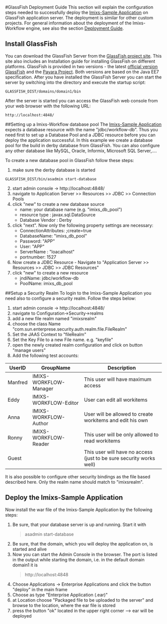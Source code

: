 #GlassFish Deployment Guide
This section will explain the configuration steps needed to successfully deploy the [Imixs-Sample Application](../sampleapplication.html) on GlassFish application server. The deployment is similar for other custom projects. For general information about the deployment of the Imixs-Workflow engine, see also the section [Deployment Guide](./deployment_guide.html).

## Install GlassFish
You can download the GlassFish Server from the [GlassFish project site](http://www.glassfish.org). This site also includes an Installation guide for installing GlassFish on different platforms. GlassFish is provided in two versions - the latest [official version GlassFish](https://glassfish.java.net/) and the [Payara Project](http://www.payara.fish/). Both versions are based on the Java EE7 specification. After you have installed the GlassFish Server you can start the server by switching into the directory and execute the startup script:
 
    GLASSFISH_DIST/domains/domain1/bin
 
After the server is started you can access the GlassFish web console from your web browser with the following URL:

    http://localhost:4848/
      
##Setting up a Imixs-Workflow database pool
The [Imixs-Sample Application](../sampleapplication.html) expects a database resource with the name "jdbc/workflow-db". Thus you need first to set up a Database Pool and a JDBC resource before you can deploy the application successful. In this example we create a database pool for the build in derby database from GlassFish.  You can also configure any other database like MySQL, Oracle, Informix, Microsoft SQL Server,....

To create a new database pool in GlassFish follow these steps:

   1. make sure the derby database is started   
       
    GLASSFISH_DIST/bin/asadmin start-database

   2. start admin console -> http://localhost:4848/   
   3. navigate to   Application Server  >>  Resources  >>  JDBC  >>  Connection Pools
   4. click "new" to create a new database source
      * name: your database name (e.g. "imixs_db_pool")
      * resource type : javax.sql.DataSource
      * Database Vendor : Derby
   5. click "next". Now only the following property settings are necessary:
      * ConnectionAttributes: ;create=true
      * DatabaseName: "imixs_db_pool"
      * Password: "APP"
      * User: "APP"
      * ServerName : "loacalhost"
      * portnumber: 1527
   6. Now create a JDBC Resource - Navigate to "Application Server  >>  Resources  >>  JDBC  >>  JDBC Resources"
   7. click "new" to create a new resource
       - jndiName: jdbc/workflow-db
       - PoolName: imixs_db_pool 

##Setup a Security Realm
To login to the Imixs-Sample Application you need also to configure a security realm.  Follow the steps below:
 
   1. start admin console -> http://localhost:4848/   
   2. navigate to  Configuration->Security->realms
   3. add a new file realm named "imixsrealm"
   4. choose the class Name "com.sun.enterprese.security.auth.realm.file.FileRealm"
   5. Set the JAAS Context to "fileRealm"
   6. Set the Key File to a new File name. e.g. "keyfile"
   7. open the newly created realm configuration and click on button "manage users"
   8. Add the following test accounts:

| UserID       |GroupName                |Description                         | 
|--------------|-------------------------|------------------------------------|
|Manfred       |IMIXS-WORKFLOW-Manager   | This user will have maximum access |
|Eddy          |IMIXS-WORKFLOW-Editor    | User can edit all workitems         |
|Anna          |IMIXS-WORKFLOW-Author    | User will be allowed to create workitems and edit his own     |
|Ronny         |IMIXS-WORKFLOW-Reader    | This user will be only allowed to read workitems   |
|Guest         |                         | This user will have no access (just to be sure security works well) 
  
It is also possible to configure other security bindings as the file based described here.  Only the realm name should match to "imixsrealm". 

## Deploy the Imixs-Sample Application
Now install the war file of the Imixs-Sample Application by the following steps:

   1. Be sure, that your database server is up and running. Start it with
      >asadmin start-database
   2. Be sure, that the domain, which you will deploy the application on, is started and alive
   3. Now you can start the Admin Console in the browser. The port is listed in the output while starting the domain, i.e. in the default domain domain1 it is
      >http://localhost:4848
   4. Choose Applications -> Enterprise Applications and click the button "deploy" in the main frame
   5. Choose as type "Enterprise Application (.ear)"
   6. at Location choose "Packaged file to be uploaded to the server" and browse to the location, where the ear file is stored
   7. press the button "ok" located in the upper right corner --> ear will be deployed

 

